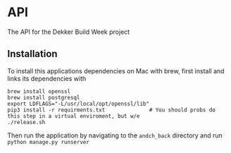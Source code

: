 # API
The API for the Dekker Build Week project

## Installation

To install this applications dependencies on Mac with brew, first install and links its dependencies with
```
brew install openssl
brew install postgresql
export LDFLAGS="-L/usr/local/opt/openssl/lib"
pip3 install -r requirments.txt              # You should probs do this step in a virtual enviroment, but w/e
./release.sh
```
Then run the application by navigating to the  `andch_back` directory and run `python manage.py runserver`
